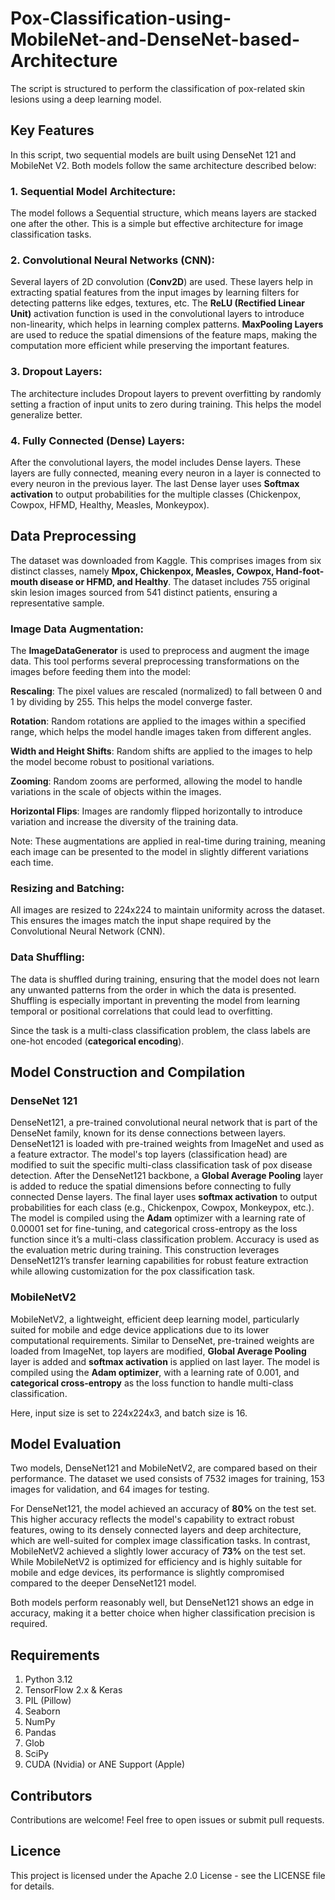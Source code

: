 # Pox-Classification-using-MobileNet-and-DenseNet-based-Architecture
The script is structured to perform the classification of pox-related skin lesions using a deep learning model. 
## Key Features
In this script, two sequential models are built using DenseNet 121 and MobileNet V2. Both models follow the same architecture described below:
### 1. Sequential Model Architecture:
The model follows a Sequential structure, which means layers are stacked one after the other. This is a simple but effective architecture for image classification tasks.
### 2. Convolutional Neural Networks (CNN):
Several layers of 2D convolution (**Conv2D**) are used. These layers help in extracting spatial features from the input images by learning filters for detecting patterns like edges, textures, etc. The **ReLU (Rectified Linear Unit)** activation function is used in the convolutional layers to introduce non-linearity, which helps in learning complex patterns. **MaxPooling Layers** are used to reduce the spatial dimensions of the feature maps, making the computation more efficient while preserving the important features.
### 3. Dropout Layers:
The architecture includes Dropout layers to prevent overfitting by randomly setting a fraction of input units to zero during training. This helps the model generalize better.
### 4. Fully Connected (Dense) Layers:
After the convolutional layers, the model includes Dense layers. These layers are fully connected, meaning every neuron in a layer is connected to every neuron in the previous layer. The last Dense layer uses **Softmax activation** to output probabilities for the multiple classes (Chickenpox, Cowpox, HFMD, Healthy, Measles, Monkeypox).
## Data Preprocessing
The dataset was downloaded from Kaggle. This comprises images from six distinct classes, namely **Mpox, Chickenpox, Measles, Cowpox, Hand-foot-mouth disease or HFMD, and Healthy**. The dataset includes 755 original skin lesion images sourced from 541 distinct patients, ensuring a representative sample.
### Image Data Augmentation:
The **ImageDataGenerator** is used to preprocess and augment the image data. This tool performs several preprocessing transformations on the images before feeding them into the model:

**Rescaling**: The pixel values are rescaled (normalized) to fall between 0 and 1 by dividing by 255. This helps the model converge faster.

**Rotation**: Random rotations are applied to the images within a specified range, which helps the model handle images taken from different angles.

**Width and Height Shifts**: Random shifts are applied to the images to help the model become robust to positional variations.

**Zooming**: Random zooms are performed, allowing the model to handle variations in the scale of objects within the images.

**Horizontal Flips**: Images are randomly flipped horizontally to introduce variation and increase the diversity of the training data.

Note: These augmentations are applied in real-time during training, meaning each image can be presented to the model in slightly different variations each time.
###  Resizing and Batching:
All images are resized to 224x224 to maintain uniformity across the dataset. This ensures the images match the input shape required by the Convolutional Neural Network (CNN).
### Data Shuffling:
The data is shuffled during training, ensuring that the model does not learn any unwanted patterns from the order in which the data is presented. Shuffling is especially important in preventing the model from learning temporal or positional correlations that could lead to overfitting.

Since the task is a multi-class classification problem, the class labels are one-hot encoded (**categorical encoding**).

## Model Construction and Compilation
### DenseNet 121
DenseNet121, a pre-trained convolutional neural network that is part of the DenseNet family, known for its dense connections between layers. DenseNet121 is loaded with pre-trained weights from ImageNet and used as a feature extractor. The model's top layers (classification head) are modified to suit the specific multi-class classification task of pox disease detection. After the DenseNet121 backbone, a **Global Average Pooling** layer is added to reduce the spatial dimensions before connecting to fully connected Dense layers. The final layer uses **softmax activation** to output probabilities for each class (e.g., Chickenpox, Cowpox, Monkeypox, etc.). The model is compiled using the **Adam** optimizer with a learning rate of 0.00001 set for fine-tuning, and categorical cross-entropy as the loss function since it’s a multi-class classification problem. Accuracy is used as the evaluation metric during training. This construction leverages DenseNet121’s transfer learning capabilities for robust feature extraction while allowing customization for the pox classification task.
### MobileNetV2
MobileNetV2, a lightweight, efficient deep learning model, particularly suited for mobile and edge device applications due to its lower computational requirements. Similar to DenseNet, pre-trained weights are loaded from ImageNet, top layers are modified, **Global Average Pooling** layer is added and **softmax activation** is applied on last layer. The model is compiled using the **Adam optimizer**, with a learning rate of 0.001, and **categorical cross-entropy** as the loss function to handle multi-class classification.

Here, input size is set to 224x224x3, and batch size is 16.
## Model Evaluation
Two models, DenseNet121 and MobileNetV2, are compared based on their performance. The dataset we used consists of 7532 images for training, 153 images for validation, and 64 images for testing.

For DenseNet121, the model achieved an accuracy of **80%** on the test set. This higher accuracy reflects the model's capability to extract robust features, owing to its densely connected layers and deep architecture, which are well-suited for complex image classification tasks. In contrast, MobileNetV2 achieved a slightly lower accuracy of **73%** on the test set. While MobileNetV2 is optimized for efficiency and is highly suitable for mobile and edge devices, its performance is slightly compromised compared to the deeper DenseNet121 model.

Both models perform reasonably well, but DenseNet121 shows an edge in accuracy, making it a better choice when higher classification precision is required.

## Requirements
1. Python 3.12
2. TensorFlow 2.x & Keras
3. PIL (Pillow)
4. Seaborn
5. NumPy
6. Pandas
7. Glob
8. SciPy
10. CUDA (Nvidia) or ANE Support (Apple)
## Contributors
Contributions are welcome! Feel free to open issues or submit pull requests.
## Licence
This project is licensed under the Apache 2.0 License - see the LICENSE file for details.
